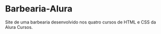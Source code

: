 # Barbearia-Alura
Site de uma barbearia desenvolvido nos quatro cursos de HTML e CSS da Alura Cursos.
